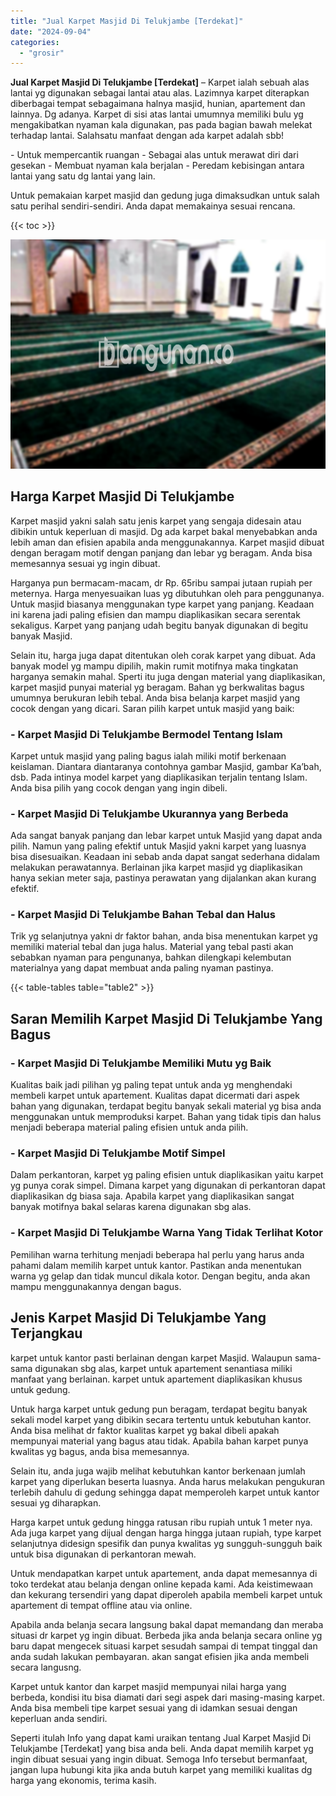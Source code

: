 ```yaml
---
title: "Jual Karpet Masjid Di Telukjambe [Terdekat]"
date: "2024-09-04"
categories: 
  - "grosir"
---
```


**Jual Karpet Masjid Di Telukjambe \[Terdekat\]** – Karpet ialah sebuah alas lantai yg digunakan sebagai lantai atau alas. Lazimnya karpet diterapkan diberbagai tempat sebagaimana halnya masjid, hunian, apartement dan lainnya. Dg adanya. Karpet di sisi atas lantai umumnya memiliki bulu yg mengakibatkan nyaman kala digunakan, pas pada bagian bawah melekat terhadap lantai. Salahsatu manfaat dengan ada karpet adalah sbb!

\- Untuk mempercantik ruangan - Sebagai alas untuk merawat diri dari gesekan - Membuat nyaman kala berjalan - Peredam kebisingan antara lantai yang satu dg lantai yang lain.

Untuk pemakaian karpet masjid dan gedung juga dimaksudkan untuk salah satu perihal sendiri-sendiri. Anda dapat memakainya sesuai rencana.

{{< toc >}}

![Jual Karpet Masjid Di Telukjambe [Terdekat]](/images/grosir-karpet-murah-40.png)

## Harga Karpet Masjid Di Telukjambe

Karpet masjid yakni salah satu jenis karpet yang sengaja didesain atau dibikin untuk keperluan di masjid. Dg ada karpet bakal menyebabkan anda lebih aman dan efisien apabila anda menggunakannya. Karpet masjid dibuat dengan beragam motif dengan panjang dan lebar yg beragam. Anda bisa memesannya sesuai yg ingin dibuat.

Harganya pun bermacam-macam, dr Rp. 65ribu sampai jutaan rupiah per meternya. Harga menyesuaikan luas yg dibutuhkan oleh para penggunanya. Untuk masjid biasanya menggunakan type karpet yang panjang. Keadaan ini karena jadi paling efisien dan mampu diaplikasikan secara serentak sekaligus. Karpet yang panjang udah begitu banyak digunakan di begitu banyak Masjid.

Selain itu, harga juga dapat ditentukan oleh corak karpet yang dibuat. Ada banyak model yg mampu dipilih, makin rumit motifnya maka tingkatan harganya semakin mahal. Sperti itu juga dengan material yang diaplikasikan, karpet masjid punyai material yg beragam. Bahan yg berkwalitas bagus umumnya berukuran lebih tebal. Anda bisa belanja karpet masjid yang cocok dengan yang dicari. Saran pilih karpet untuk masjid yang baik:

### \- Karpet Masjid Di Telukjambe Bermodel Tentang Islam

Karpet untuk masjid yang paling bagus ialah miliki motif berkenaan keislaman. Diantara diantaranya contohnya gambar Masjid, gambar Ka’bah, dsb. Pada intinya model karpet yang diaplikasikan terjalin tentang Islam. Anda bisa pilih yang cocok dengan yang ingin dibeli.

### \- Karpet Masjid Di Telukjambe Ukurannya yang Berbeda

Ada sangat banyak panjang dan lebar karpet untuk Masjid yang dapat anda pilih. Namun yang paling efektif untuk Masjid yakni karpet yang luasnya bisa disesuaikan. Keadaan ini sebab anda dapat sangat sederhana didalam melakukan perawatannya. Berlainan jika karpet masjid yg diaplikasikan hanya sekian meter saja, pastinya perawatan yang dijalankan akan kurang efektif.

### \- Karpet Masjid Di Telukjambe Bahan Tebal dan Halus

Trik yg selanjutnya yakni dr faktor bahan, anda bisa menentukan karpet yg memiliki material tebal dan juga halus. Material yang tebal pasti akan sebabkan nyaman para pengunanya, bahkan dilengkapi kelembutan materialnya yang dapat membuat anda paling nyaman pastinya.

{{< table-tables table="table2" >}}

## Saran Memilih Karpet Masjid Di Telukjambe Yang Bagus

### \- Karpet Masjid Di Telukjambe Memiliki Mutu yg Baik

Kualitas baik jadi pilihan yg paling tepat untuk anda yg menghendaki membeli karpet untuk apartement. Kualitas dapat dicermati dari aspek bahan yang digunakan, terdapat begitu banyak sekali material yg bisa anda menggunakan untuk memproduksi karpet. Bahan yang tidak tipis dan halus menjadi beberapa material paling efisien untuk anda pilih.

### \- Karpet Masjid Di Telukjambe Motif Simpel

Dalam perkantoran, karpet yg paling efisien untuk diaplikasikan yaitu karpet yg punya corak simpel. Dimana karpet yang digunakan di perkantoran dapat diaplikasikan dg biasa saja. Apabila karpet yang diaplikasikan sangat banyak motifnya bakal selaras karena digunakan sbg alas.

### \- Karpet Masjid Di Telukjambe Warna Yang Tidak Terlihat Kotor

Pemilihan warna terhitung menjadi beberapa hal perlu yang harus anda pahami dalam memilih karpet untuk kantor. Pastikan anda menentukan warna yg gelap dan tidak muncul dikala kotor. Dengan begitu, anda akan mampu menggunakannya dengan bagus.

## Jenis Karpet Masjid Di Telukjambe Yang Terjangkau

karpet untuk kantor pasti berlainan dengan karpet Masjid. Walaupun sama-sama digunakan sbg alas, karpet untuk apartement senantiasa miliki manfaat yang berlainan. karpet untuk apartement diaplikasikan khusus untuk gedung.

Untuk harga karpet untuk gedung pun beragam, terdapat begitu banyak sekali model karpet yang dibikin secara tertentu untuk kebutuhan kantor. Anda bisa melihat dr faktor kualitas karpet yg bakal dibeli apakah mempunyai material yang bagus atau tidak. Apabila bahan karpet punya kwalitas yg bagus, anda bisa memesannya.

Selain itu, anda juga wajib melihat kebutuhkan kantor berkenaan jumlah karpet yang diperlukan beserta luasnya. Anda harus melakukan pengukuran terlebih dahulu di gedung sehingga dapat memperoleh karpet untuk kantor sesuai yg diharapkan.

Harga karpet untuk gedung hingga ratusan ribu rupiah untuk 1 meter nya. Ada juga karpet yang dijual dengan harga hingga jutaan rupiah, type karpet selanjutnya didesign spesifik dan punya kwalitas yg sungguh-sungguh baik untuk bisa digunakan di perkantoran mewah.

Untuk mendapatkan karpet untuk apartement, anda dapat memesannya di toko terdekat atau belanja dengan online kepada kami. Ada keistimewaan dan kekurang tersendiri yang dapat diperoleh apabila membeli karpet untuk apartement di tempat offline atau via online.

Apabila anda belanja secara langsung bakal dapat memandang dan meraba situasi dr karpet yg ingin dibuat. Berbeda jika anda belanja secara online yg baru dapat mengecek situasi karpet sesudah sampai di tempat tinggal dan anda sudah lakukan pembayaran. akan sangat efisien jika anda membeli secara langusng.

Karpet untuk kantor dan karpet masjid mempunyai nilai harga yang berbeda, kondisi itu bisa diamati dari segi aspek dari masing-masing karpet. Anda bisa membeli tipe karpet sesuai yang di idamkan sesuai dengan keperluan anda sendiri.

Seperti itulah Info yang dapat kami uraikan tentang Jual Karpet Masjid Di Telukjambe \[Terdekat\] yang bisa anda beli. Anda dapat memilih karpet yg ingin dibuat sesuai yang ingin dibuat. Semoga Info tersebut bermanfaat, jangan lupa hubungi kita jika anda butuh karpet yang memiliki kualitas dg harga yang ekonomis, terima kasih.

